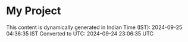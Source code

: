 # My Project

This content is dynamically generated in Indian Time (IST): 2024-09-25 04:36:35 IST
Converted to UTC: 2024-09-24 23:06:35 UTC
